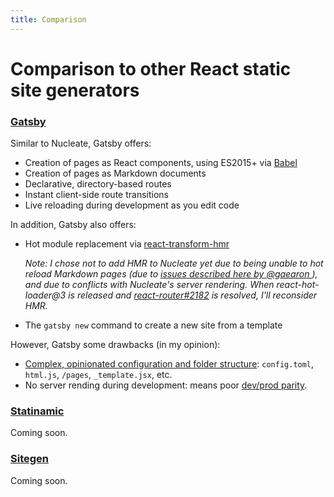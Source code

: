 ```yaml
---
title: Comparison
---
```


# Comparison to other React static site generators

### [Gatsby](https://github.com/gatsbyjs/gatsby/)

Similar to Nucleate, Gatsby offers:
* Creation of pages as React components, using ES2015+ via [Babel](https://babeljs.io/)
* Creation of pages as Markdown documents
* Declarative, directory-based routes
* Instant client-side route transitions
* Live reloading during development as you edit code

In addition, Gatsby also offers:
* Hot module replacement via [react-transform-hmr](https://github.com/gaearon/react-transform-hmr)

  *Note: I chose not to add HMR to Nucleate yet due to being unable to hot reload Markdown pages (due to [issues described here by @gaearon ](https://medium.com/@dan_abramov/hot-reloading-in-react-1140438583bf)), and due to conflicts with Nucleate's server rendering. When react-hot-loader@3 is released and [react-router#2182](https://github.com/reactjs/react-router/issues/2182) is resolved, I'll reconsider HMR.*

* The `gatsby new` command to create a new site from a template

However, Gatsby some drawbacks (in my opinion):
* [Complex, opinionated configuration and folder structure](https://github.com/gatsbyjs/gatsby/blob/ab9736676b030b148032a4e6b66b377ee34ee094/README.md#structure-of-a-gatsby-site): `config.toml`, `html.js`, `/pages`, `_template.jsx`, etc.
* No server rending during development: means poor [dev/prod parity](http://12factor.net/dev-prod-parity).

### [Statinamic](http://moox.io/statinamic/)

Coming soon.

### [Sitegen](https://sitegen.github.io/)

Coming soon.

